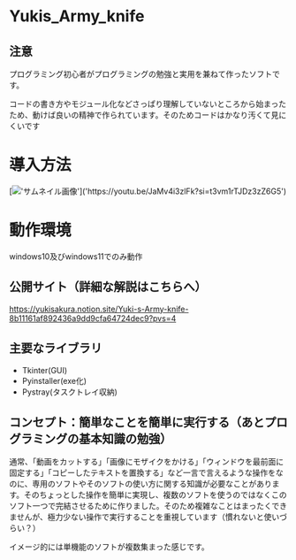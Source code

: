 # Yukis_Army_knife

## 注意

プログラミング初心者がプログラミングの勉強と実用を兼ねて作ったソフトです。

コードの書き方やモジュール化などさっぱり理解していないところから始まったため、動けば良いの精神で作られています。そのためコードはかなり汚くて見にくいです

# 導入方法

[!['サムネイル画像']('https://github.com/yukisakura001/Yukis_Army_knife/assets/142328718/266fbe53-f186-4f2f-9e37-d0feca8a8ee0')]('https://youtu.be/JaMv4i3zlFk?si=t3vm1rTJDz3zZ6G5')

# 動作環境

windows10及びwindows11でのみ動作

## 公開サイト（詳細な解説はこちらへ）

https://yukisakura.notion.site/Yuki-s-Army-knife-8b11161af892436a9dd9cfa64724dec9?pvs=4

## 主要なライブラリ

* Tkinter(GUI)
* Pyinstaller(exe化)
*  Pystray(タスクトレイ収納)

## コンセプト：簡単なことを簡単に実行する（あとプログラミングの基本知識の勉強）

通常、「動画をカットする」「画像にモザイクをかける」「ウィンドウを最前面に固定する」「コピーしたテキストを置換する」など一言で言えるような操作をなのに、専用のソフトやそのソフトの使い方に関する知識が必要なことがあります。そのちょっとした操作を簡単に実現し、複数のソフトを使うのではなくこのソフト一つで完結させるために作りました。そのため複雑なことはまったくできませんが、極力少ない操作で実行することを重視しています（慣れないと使いづらい？）

イメージ的には単機能のソフトが複数集まった感じです。

